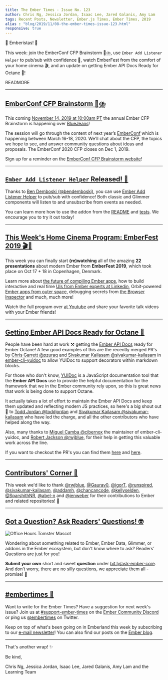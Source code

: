 ```yaml
---
title: The Ember Times - Issue No. 123
author: Chris Ng, Jessica Jordan, Isaac Lee, Jared Galanis, Amy Lam
tags: Recent Posts, Newsletter, Ember.js Times, Ember Times, 2019
alias : "blog/2019/11/08-the-ember-times-issue-123.html"
responsive: true
---
```


👋 Emberistas! 🐹

This week: join the EmberConf CFP Brainstorm 🧠⛈️, use `Ember Add Listener Helper` to pub/sub with confidence 📣, watch EmberFest from the comfort of your home cinema 🎬, and an update on getting Ember API Docs Ready for Octane 📖!

READMORE

---

## [EmberConf CFP Brainstorm 🧠⛈️](https://emberconf.com/#/cfp-brainstorm)

This coming [November 14, 2019 at 10:00am PT](https://everytimezone.com/s/970f2362) the annual Ember CFP Brainstorm is happening over [BlueJeans](https://bluejeans.com/241628685/webrtc)!

The session will go through the content of next year’s [EmberConf](http://emberconf.com/) which is happening between March 16-18, 2020. We'll chat about the CFP, the topics we hope to see, and answer community questions about ideas and proposals. The EmberConf 2020 CFP closes on Dec 1, 2019.

Sign up for a reminder on the [EmberConf CFP Brainstorm website](https://emberconf.com/#/cfp-brainstorm)!

---

## [`Ember Add Listener Helper` Released! 📣](https://twitter.com/bendemboski/status/1187068387710525440)

Thanks to [Ben Demboski (@bendemboski)](https://github.com/bendemboski), you can use [Ember Add Listener Helper](https://github.com/bendemboski/ember-add-listener-helper) to pub/sub with confidence! Both classic and Glimmer components will listen to and unsubscribe from events as needed.

You can learn more how to use the addon from the [README](https://github.com/bendemboski/ember-add-listener-helper#usage) and [tests](https://github.com/bendemboski/ember-add-listener-helper/blob/master/tests/integration/helpers/add-listener-test.js). We encourage you to try it out today!

---

## [This Week's Home Cinema Program: EmberFest 2019 🎬🍿](https://www.youtube.com/watch?v=zXbqv2PeYCM&list=PLN4SpDLOSVkT0e094BZhGkUnf2WBF09xx)

This week you can finally start **(re)watching** all of the amazing **22 presentations** about modern Ember from **EmberFest 2019**, which took place on Oct 17 + 18 in Copenhagen, Denmark.

Learn more about [the future of compiling Ember apps](https://www.youtube.com/watch?v=StFbdKBC94o), how to build interactive and real time [UIs from Ember experts at Linkedin](https://www.youtube.com/watch?v=lpljvcBUye0), Orbit-powered [Ember apps from outer space](https://www.youtube.com/watch?v=b7-VegI-WX8), debugging secrets from [the Browser Inspector](https://www.youtube.com/watch?v=xIWFn05oLe8) and much, much more!

Watch the full program over [at Youtube](https://www.youtube.com/watch?v=zXbqv2PeYCM&list=PLN4SpDLOSVkT0e094BZhGkUnf2WBF09xx) and share your favorite talk videos with your Ember friends!

---

## [Getting Ember API Docs Ready for Octane 📖](https://github.com/cibernox/ember-cli-yuidoc/pull/52)

People have been hard at work ⚒ getting the [Ember API Docs](https://api.emberjs.com/ember/release) ready for Ember Octane! A few good examples of this are the recently merged PR's by [Chris Garrett @pzuraq](https://github.com/pzuraq) and [Sivakumar Kailasam @sivakumar-kailasam](https://github.com/sivakumar-kailasam) in [ember-cli-yuidoc](https://github.com/cibernox/ember-cli-yuidoc) to allow YUIDoc to support decorators within markdown blocks.

For those who don't know, [YUIDoc](https://github.com/yui/yuidoc) is a JavaScript documentation tool that the **Ember API Docs** use to provide the helpful documentation for the framework that we in the Ember community rely upon, so this is great news that work is being done to support Octane.  

It actually takes a lot of effort to maintain the Ember API Docs and keep them updated and reflecting modern JS practices, so here's a big shout out 🎉 to [Todd Jordan @toddjordan](https://github.com/toddjordan) and [Sivakumar Kailasam @sivakumar-kailasam](https://github.com/sivakumar-kailasam) who have led the charge, and all the other contributors who have helped along the way.

Also, many thanks to [Miguel Camba @cibernox](https://github.com/cibernox) the maintainer of ember-cli-yuidoc, and [Robert Jackson @rwjblue](https://github.com/rwjblue), for their help in getting this valuable work across the line.

If you want to checkout the PR's you can find them [here](https://github.com/cibernox/ember-cli-yuidoc/pull/52) and [here](https://github.com/cibernox/ember-cli-yuidoc/pull/53).

---

## [Contributors' Corner 👏](https://guides.emberjs.com/release/contributing/repositories/)

<p>This week we'd like to thank <a href="https://github.com/rwjblue" target="gh-user">@rwjblue</a>, <a href="https://github.com/Gaurav0" target="gh-user">@Gaurav0</a>, <a href="https://github.com/igorT" target="gh-user">@igorT</a>, <a href="https://github.com/runspired" target="gh-user">@runspired</a>, <a href="https://github.com/sivakumar-kailasam" target="gh-user">@sivakumar-kailasam</a>, <a href="https://github.com/addamh" target="gh-user">@addamh</a>, <a href="https://github.com/chancancode" target="gh-user">@chancancode</a>, <a href="https://github.com/kellyselden" target="gh-user">@kellyselden</a>, <a href="https://github.com/SparshithNR" target="gh-user">@SparshithNR</a>, <a href="https://github.com/abel-n" target="gh-user">@abel-n</a> and <a href="https://github.com/jenweber" target="gh-user">@jenweber</a> for their contributions to Ember and related repositories! 💖</p>

---

## [Got a Question? Ask Readers' Questions! 🤓](https://docs.google.com/forms/d/e/1FAIpQLScqu7Lw_9cIkRtAiXKitgkAo4xX_pV1pdCfMJgIr6Py1V-9Og/viewform)

<div class="blog-row">
  <img class="float-right small transparent padded" alt="Office Hours Tomster Mascot" title="Readers' Questions" src="/images/tomsters/officehours.png" />

  <p>Wondering about something related to Ember, Ember Data, Glimmer, or addons in the Ember ecosystem, but don't know where to ask? Readers’ Questions are just for you!</p>

  <p><strong>Submit your own</strong> short and sweet <strong>question</strong> under <a href="https://bit.ly/ask-ember-core" target="rq">bit.ly/ask-ember-core</a>. And don’t worry, there are no silly questions, we appreciate them all - promise! 🤞</p>
</div>

---

## [#embertimes 📰](https://blog.emberjs.com/tags/newsletter.html)

Want to write for the Ember Times? Have a suggestion for next week's issue? Join us at [#support-ember-times](https://discordapp.com/channels/480462759797063690/485450546887786506) on the [Ember Community Discord](https://discordapp.com/invite/zT3asNS) or ping us [@embertimes](https://twitter.com/embertimes) on Twitter.

Keep on top of what's been going on in Emberland this week by subscribing to our [e-mail newsletter](https://the-emberjs-times.ongoodbits.com/)! You can also find our posts on the [Ember blog](https://emberjs.com/blog/tags/newsletter.html).

---

That's another wrap! ✨

Be kind,

Chris Ng, Jessica Jordan, Isaac Lee, Jared Galanis, Amy Lam and the Learning Team
